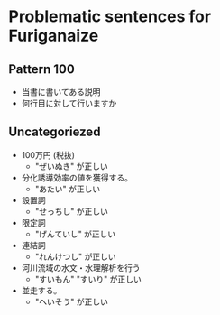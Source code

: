 # Problematic sentences for Furiganaize

## Pattern 100

- 当書に書いてある説明
- 何行目に対して行いますか

## Uncategoriezed

- 100万円 (税抜)
  - "ぜいぬき" が正しい
- 分化誘導効率の値を獲得する。
  - "あたい" が正しい
- 設置詞
  - "せっちし" が正しい
- 限定詞
  - "げんていし" が正しい
- 連結詞
  - "れんけつし" が正しい
- 河川流域の水文・水理解析を行う
  - "すいもん" "すいり" が正しい
- 並走する。
  - "へいそう" が正しい
